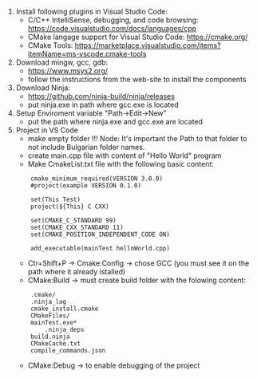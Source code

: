 1. Install following plugins in Visual Studio Code:
	- C/C++ IntelliSense, debugging, and code browsing: https://code.visualstudio.com/docs/languages/cpp
	- CMake langage support for Visual Studio Code: https://cmake.org/
	- CMake Tools: https://marketplace.visualstudio.com/items?itemName=ms-vscode.cmake-tools
2. Download mingw, gcc, gdb:
	- https://www.msys2.org/
	- follow the instructions from the web-site to install the components
3. Download Ninja:
	- https://github.com/ninja-build/ninja/releases
	- put ninja.exe in path where gcc.exe is located
4. Setup Enviroment variable "Path->Edit->New"
	- put the path where ninja.exe and gcc.exe are located
5. Project in VS Code
	- make empty folder
!!! Node: It's important the Path to that folder to not include Bulgarian folder names.
	- create main.cpp file with content of "Hello World" program
	- Make CmakeList.txt file with the following basic content:
	```
		cmake_minimum_required(VERSION 3.0.0)
		#project(example VERSION 0.1.0)

		set(This Test)
		project(${This} C CXX)

		set(CMAKE_C_STANDARD 99)
		set(CMAKE_CXX_STANDARD 11)
		set(CMAKE_POSITION_INDEPENDENT_CODE ON)

		add_executable(mainTest helloWorld.cpp)
	```
	- Ctr+Shift+P -> Cmake:Config -> chose GCC (you must see it on the path where it already istalled)
	- CMake:Build -> must create build folder with the folowing content:
	```
		.cmake/      
		.ninja_log   
		cmake_install.cmake  
		CMakeFiles/            
		mainTest.exe*
        	.ninja_deps  
		build.ninja  
		CMakeCache.txt       
		compile_commands.json
	```
	- CMake:Debug -> to enable debugging of the project
